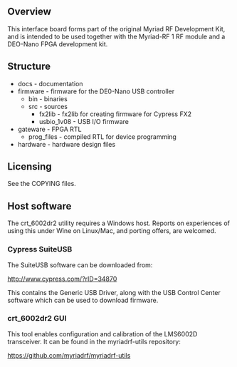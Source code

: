 ## Overview

This interface board forms part of the original Myriad RF Development Kit, and
is intended to be used together with the Myriad-RF 1 RF module and a DEO-Nano
FPGA development kit.

## Structure

- docs - documentation
- firmware - firmware for the DE0-Nano USB controller
  - bin - binaries
  - src - sources
    - fx2lib - fx2lib for creating firmware for Cypress FX2
    - usbio_1v08 - USB I/O firmware
- gateware - FPGA RTL
  - prog_files - compiled RTL for device programming
- hardware - hardware design files

## Licensing

See the COPYING files.

## Host software

The crt_6002dr2 utility requires a Windows host. Reports on experiences of using
this under Wine on Linux/Mac, and porting offers, are welcomed.

### Cypress SuiteUSB

The SuiteUSB software can be downloaded from:

  http://www.cypress.com/?rID=34870

This contains the Generic USB Driver, along with the USB Control Center software
which can be used to download firmware.

### crt_6002dr2 GUI

This tool enables configuration and calibration of the LMS6002D transceiver. It
can be found in the myriadrf-utils repository:

  https://github.com/myriadrf/myriadrf-utils
